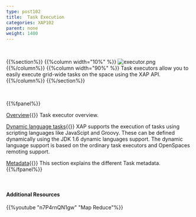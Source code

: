```yaml
---
type: post102
title:  Task Execution
categories: XAP102
parent: none
weight: 1400
---
```


<br>

{{%section%}}
{{%column width="10%" %}}
![executor.png](/attachment_files/subject/executor.png)
{{%/column%}}
{{%column width="90%" %}}
Task executors allow you to easily execute grid-wide tasks on the space using the XAP API.
{{%/column%}}
{{%/section%}}

<br>


{{%fpanel%}}

[Overview](./task-execution-over-the-space.html){{<wbr>}}
Task executor overview.


[Dynamic language tasks](./dynamic-language-tasks.html){{<wbr>}}
XAP supports the execution of tasks using scripting languages like JavaScipt and Groovy. These can be defined dynamically using the JDK 1.6 dynamic languages support. The dynamic language support is based on the ordinary task executors and OpenSpaces remoting support.


[Metadata](./task-metadata.html){{<wbr>}}
This section explains the different Task metadata.
{{%/fpanel%}}


<br>

#### Additional Resources

{{%youtube "n7P4rnQN1gw"  "Map Reduce"%}}
